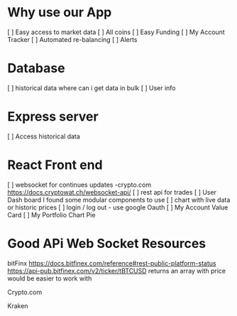 # Why use our App

[ ] Easy access to market data
[ ] All coins
[ ] Easy Funding
[ ] My Account Tracker
[ ] Automated re-balancing
[ ] Alerts

# Database

[ ] historical data where can i get data in bulk
[ ] User info

# Express server

[ ] Access historical data

# React Front end

[ ] websocket for continues updates -crypto.com https://docs.cryptowat.ch/websocket-api/
[ ] rest api for trades
[ ] User Dash board I found some modular components to use
[ ] chart with live data or historic prices
[ ] login / log out - use google Oauth
[ ] My Account Value Card
[ ] My Portfolio Chart Pie

# Good APi Web Socket Resources

bitFinx
https://docs.bitfinex.com/reference#rest-public-platform-status
https://api-pub.bitfinex.com/v2/ticker/tBTCUSD
returns an array with price would be easier to work with

Crypto.com

Kraken

